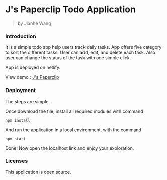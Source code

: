 # J's Paperclip Todo Application

> by Jianhe Wang

### Introduction

It is a simple todo app help users track daily tasks.
App offers five category to sort the different tasks.
User can add, edit, and delete each task. Also user can change the status of the task with one simple click.

App is deployed on netlify. 

View demo : [J's Paperclip](https://j-paperclip-todo-app.netlify.app/)

### Deployment

The steps are simple.

Once download the file, install all required modules with command
```
npm install
```

And run the application in a local environment, with the command
```
npm start
```
Done! Now open the localhost link and enjoy your exploration.

### Licenses

This application is open source. 




 
 

 


 
